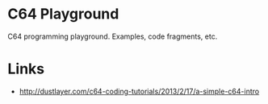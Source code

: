# C64 Playground

C64 programming playground. Examples, code fragments, etc.

# Links

 * http://dustlayer.com/c64-coding-tutorials/2013/2/17/a-simple-c64-intro

